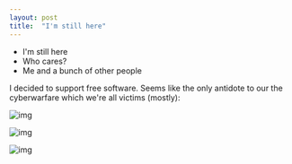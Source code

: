 ```yaml
---
layout: post
title:  "I'm still here"
---
```


<script type="text/javascript" async
  src="https://cdn.mathjax.org/mathjax/latest/MathJax.js?config=TeX-MML-AM_CHTML">
</script>

- I'm still here
- Who cares?
- Me and a bunch of other people

I decided to support free software. Seems like the only antidote to our the cyberwarfare which we're all victims (mostly):

![img](https://static.fsf.org/nosvn/images/badges/fsfs_icons_beige-bg.png)

![img](static.fsf.org/nosvn/images/badges/i-support-fs_gray-bg.png)

![img](static.fsf.org/nosvn/images/badges/powered_ascii_gray-bg.png)
